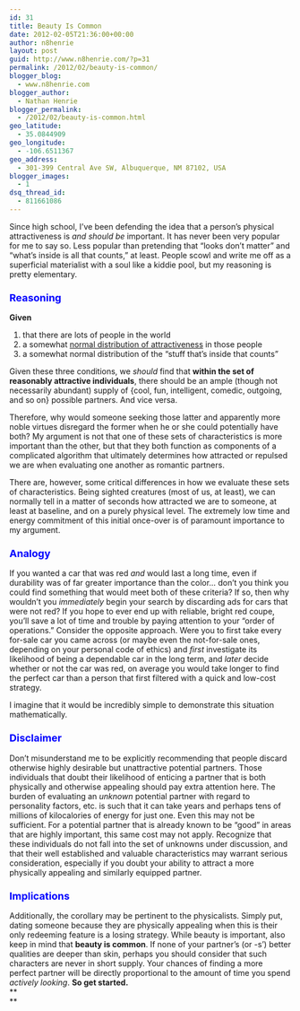 ```yaml
---
id: 31
title: Beauty Is Common
date: 2012-02-05T21:36:00+00:00
author: n8henrie
layout: post
guid: http://www.n8henrie.com/?p=31
permalink: /2012/02/beauty-is-common/
blogger_blog:
  - www.n8henrie.com
blogger_author:
  - Nathan Henrie
blogger_permalink:
  - /2012/02/beauty-is-common.html
geo_latitude:
  - 35.0844909
geo_longitude:
  - -106.6511367
geo_address:
  - 301-399 Central Ave SW, Albuquerque, NM 87102, USA
blogger_images:
  - 1
dsq_thread_id:
  - 811661086
---
```

Since high school, I’ve been defending the idea that a person’s physical attractiveness is _and should be_ important. It has never been very popular for me to say so. Less popular than pretending that “looks don’t matter” and “what’s inside is all that counts,” at least. People scowl and write me off as a superficial materialist with a soul like a kiddie pool, but my reasoning is pretty elementary.

### <span style="color: blue; font-size: large;">Reasoning</span>

**Given** 

  1. that there are lots of people in the world
  2. a somewhat [normal distribution of attractiveness](http://www.n8henrie.com/2012/01/sigmoidal-curve-of-attractiveness/ "Sigmoidal Curve of Attractiveness") in those people
  3. a somewhat normal distribution of the “stuff that’s inside that counts”

Given these three conditions, we _should_ find that **within the set of reasonably attractive individuals**, there should be an ample (though not necessarily abundant) supply of {cool, fun, intelligent, comedic, outgoing, and so on} possible partners. And vice versa.

Therefore, why would someone seeking those latter and apparently more noble virtues disregard the former when he or she could potentially have both? My argument is not that one of these sets of characteristics is more important than the other, but that they both function as components of a complicated algorithm that ultimately determines how attracted or repulsed we are when evaluating one another as romantic partners.

There are, however, some critical differences in how we evaluate these sets of characteristics. Being sighted creatures (most of us, at least), we can normally tell in a matter of seconds how attracted we are to someone, at least at baseline, and on a purely physical level. The extremely low time and energy commitment of this initial once-over is of paramount importance to my argument. 

### <span style="color: blue; font-size: large;">Analogy</span>

If you wanted a car that was red _and_ would last a long time, even if durability was of far greater importance than the color… don’t you think you could find something that would meet both of these criteria? If so, then why wouldn’t you _immediately_ begin your search by discarding ads for cars that were not red? If you hope to ever end up with reliable, bright red coupe, you’ll save a lot of time and trouble by paying attention to your “order of operations.” Consider the opposite approach. Were you to first take every for-sale car you came across (or maybe even the not-for-sale ones, depending on your personal code of ethics) and _first_ investigate its likelihood of being a dependable car in the long term, and _later_ decide whether or not the car was red, on average you would take longer to find the perfect car than a person that first filtered with a quick and low-cost strategy.

I imagine that it would be incredibly simple to demonstrate this situation mathematically. 

### <span style="color: blue; font-size: large;">Disclaimer</span>

Don’t misunderstand me to be explicitly recommending that people discard otherwise highly desirable but unattractive potential partners. Those individuals that doubt their likelihood of enticing a partner that is both physically and otherwise appealing should pay extra attention here. The burden of evaluating an _unknown_ potential partner with regard to personality factors, etc. is such that it can take years and perhaps tens of millions of kilocalories of energy for just one. Even this may not be sufficient. For a potential partner that is already known to be “good” in areas that are highly important, this same cost may not apply. Recognize that these individuals do not fall into the set of unknowns under discussion, and that their well established and valuable characteristics may warrant serious consideration, especially if you doubt your ability to attract a more physically appealing and similarly equipped partner.

### <span style="color: blue; font-size: large;">Implications</span>

Additionally, the corollary may be pertinent to the physicalists. Simply put, dating someone because they are physically appealing when this is their only redeeming feature is a losing strategy. While beauty is important, also keep in mind that **beauty is common**. If none of your partner’s (or -s’) better qualities are deeper than skin, perhaps you should consider that such characters are never in short supply. Your chances of finding a more perfect partner will be directly proportional to the amount of time you spend _actively looking_. **So get started.**  
**  
** 

<div>
</div>